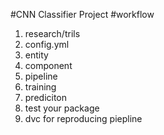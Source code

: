 #CNN Classifier Project
#workflow
1. research/trils
2. config.yml
3. entity
4. component
5. pipeline
6. training
7. prediciton
8. test your package
9. dvc for reproducing piepline